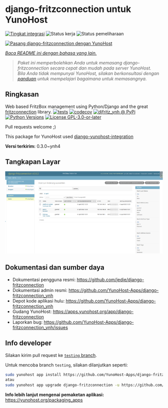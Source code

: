 <!--
N.B.: README ini dibuat secara otomatis oleh <https://github.com/YunoHost/apps/tree/master/tools/readme_generator>
Ini TIDAK boleh diedit dengan tangan.
-->

# django-fritzconnection untuk YunoHost

[![Tingkat integrasi](https://dash.yunohost.org/integration/django-fritzconnection.svg)](https://ci-apps.yunohost.org/ci/apps/django-fritzconnection/) ![Status kerja](https://ci-apps.yunohost.org/ci/badges/django-fritzconnection.status.svg) ![Status pemeliharaan](https://ci-apps.yunohost.org/ci/badges/django-fritzconnection.maintain.svg)

[![Pasang django-fritzconnection dengan YunoHost](https://install-app.yunohost.org/install-with-yunohost.svg)](https://install-app.yunohost.org/?app=django-fritzconnection)

*[Baca README ini dengan bahasa yang lain.](./ALL_README.md)*

> *Paket ini memperbolehkan Anda untuk memasang django-fritzconnection secara cepat dan mudah pada server YunoHost.*  
> *Bila Anda tidak mempunyai YunoHost, silakan berkonsultasi dengan [panduan](https://yunohost.org/install) untuk mempelajari bagaimana untuk memasangnya.*

## Ringkasan

Web based FritzBox management using Python/Django and the great [fritzconnection](https://github.com/kbr/fritzconnection) library.
[![tests](https://github.com/YunoHost-Apps/django-fritzconnection_ynh/actions/workflows/tests.yml/badge.svg?branch=main)](https://github.com/YunoHost-Apps/django-fritzconnection_ynh/actions/workflows/tests.yml)
[![codecov](https://codecov.io/github/jedie/djfritz_ynh/branch/main/graph/badge.svg)](https://app.codecov.io/github/jedie/djfritz_ynh)
[![djfritz_ynh @ PyPi](https://img.shields.io/pypi/v/djfritz_ynh?label=djfritz_ynh%20%40%20PyPi)](https://pypi.org/project/djfritz_ynh/)
[![Python Versions](https://img.shields.io/pypi/pyversions/djfritz_ynh)](https://github.com/YunoHost-Apps/django-fritzconnection_ynh/blob/main/pyproject.toml)
[![License GPL-3.0-or-later](https://img.shields.io/pypi/l/djfritz_ynh)](https://github.com/YunoHost-Apps/django-fritzconnection_ynh/blob/main/LICENSE)


Pull requests welcome ;)

This package for YunoHost used [django-yunohost-integration](https://github.com/YunoHost-Apps/django_yunohost_integration)


**Versi terkirim:** 0.3.0~ynh4

## Tangkapan Layar

![Tangkapan Layar pada django-fritzconnection](./doc/screenshots/screenshot.png)

## Dokumentasi dan sumber daya

- Dokumentasi pengguna resmi: <https://github.com/jedie/django-fritzconnection>
- Dokumentasi admin resmi: <https://github.com/YunoHost-Apps/django-fritzconnection_ynh>
- Depot kode aplikasi hulu: <https://github.com/YunoHost-Apps/django-fritzconnection_ynh>
- Gudang YunoHost: <https://apps.yunohost.org/app/django-fritzconnection>
- Laporkan bug: <https://github.com/YunoHost-Apps/django-fritzconnection_ynh/issues>

## Info developer

Silakan kirim pull request ke [`testing` branch](https://github.com/YunoHost-Apps/django-fritzconnection_ynh/tree/testing).

Untuk mencoba branch `testing`, silakan dilanjutkan seperti:

```bash
sudo yunohost app install https://github.com/YunoHost-Apps/django-fritzconnection_ynh/tree/testing --debug
atau
sudo yunohost app upgrade django-fritzconnection -u https://github.com/YunoHost-Apps/django-fritzconnection_ynh/tree/testing --debug
```

**Info lebih lanjut mengenai pemaketan aplikasi:** <https://yunohost.org/packaging_apps>
